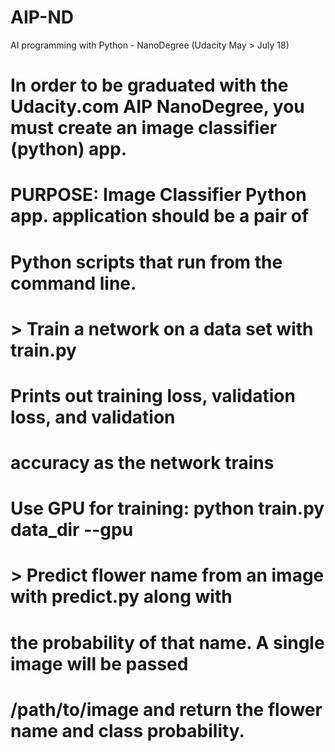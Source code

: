 # AIP-ND
AI programming with Python - NanoDegree (Udacity May > July 18)
# In order to be graduated with the Udacity.com AIP NanoDegree, you must create an image classifier (python) app.

# PURPOSE: Image Classifier Python app. application should be a pair of
#          Python scripts that run from the command line.
#          > Train a network on a data set with train.py
#          Prints out training loss, validation loss, and validation
#          accuracy as the network trains
#          Use GPU for training: python train.py data_dir --gpu
#
#          > Predict flower name from an image with predict.py along with
#          the probability of that name. A single image will be passed
#          /path/to/image and return the flower name and class probability.
